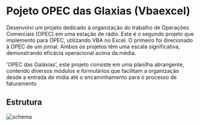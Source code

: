 # Pojeto OPEC das Glaxias (Vbaexcel)
Desenvolvi um projeto dedicado à organização do trabalho de Operações Comerciais (OPEC) em uma estação de rádio. Este é o segundo projeto que implemento para OPEC, utilizando VBA no Excel. O primeiro foi direcionado à OPEC de um jornal. Ambos os projetos têm uma escala significativa, demonstrando eficácia operacional acima da média.

'OPEC das Galáxias', este projeto consiste em uma planilha abrangente, contendo diversos módulos e formulários que facilitam a organização desde a entrada de mídia até o encaminhamento para o processo de faturamento
## Estrutura
![schema](https://github.com/WGMaxi/PojetoOPEC_Vbaexcel/assets/118560480/d5cda527-6063-43c6-b276-5f169ef84fd5)

